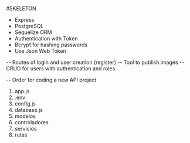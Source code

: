 #SKELETON

- Express
- PostgreSQL
- Sequelize ORM
- Authentication with Token
- Bcrypt for hashing passwords
- Use Json Web Token

-- Routes of login and user creation (register)
-- Tool to publish images
-- CRUD for users with authentication and roles

-- Order for coding a new API project
1. app.js
2. .env
3. config.js
4. database.js
5. modelos
6. controladores
7. servicios
8. rutas
